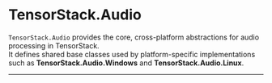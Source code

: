# TensorStack.Audio
`TensorStack.Audio` provides the core, cross-platform abstractions for audio processing in TensorStack.  
It defines shared base classes used by platform-specific implementations such as **TensorStack.Audio.Windows** and **TensorStack.Audio.Linux**. 

---